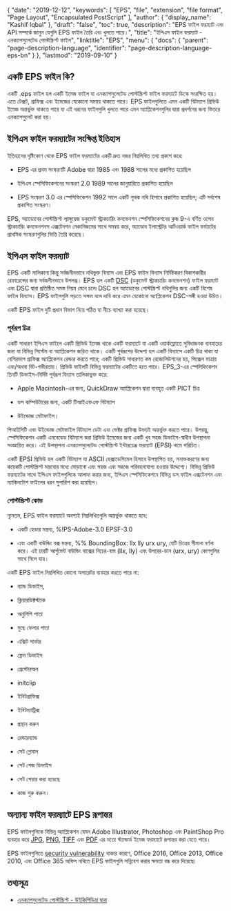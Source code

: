 {
  "date": "2019-12-12",
  "keywords": [
    "EPS",
    "file",
    "extension",
    "file format",
    "Page Layout",
    "Encapsulated PostScript"
  ],
  "author": {
    "display_name": "Kashif Iqbal"
  },
  "draft": "false",
  "toc": true,
  "description": "EPS ফাইল ফরম্যাট এবং API সম্পর্কে জানুন যেগুলি EPS ফাইল তৈরি এবং খুলতে পারে।",
  "title": "ইপিএস ফাইল ফরম্যাট - এনক্যাপসুলেটেড পোস্টস্ক্রিপ্ট ফাইল",
  "linktitle": "EPS",
  "menu": {
    "docs": {
      "parent": "page-description-language",
      "identifier": "page-description-language-eps-bn"
    }
  },
  "lastmod": "2019-09-10"
}

## একটি EPS ফাইল কি?

একটি .eps ফাইল হল একটি ইমেজ ফাইল যা এনক্যাপসুলেটেড পোস্টস্ক্রিপ্ট ফাইল ফরম্যাটে ডিস্কে সংরক্ষিত হয়। এতে টেক্সট, গ্রাফিক্স এবং ইমেজের যেকোনো সমন্বয় থাকতে পারে। EPS ফাইলগুলিতে এমন একটি বিটম্যাপ প্রিভিউ ইমেজ অন্তর্ভুক্ত থাকতে পারে যা এই ধরনের ফাইলগুলি খুলতে পারে এমন অ্যাপ্লিকেশনগুলির দ্বারা প্রদর্শনের জন্য ভিতরে এনক্যাপসুলেট করা হয়।

## ইপিএস ফাইল ফরম্যাটের সংক্ষিপ্ত ইতিহাস

ইতিহাসের দৃষ্টিকোণ থেকে EPS ফাইল ফরম্যাটের একটি দ্রুত নজর নিম্নলিখিত তথ্য প্রকাশ করে:

* EPS এর প্রথম সংস্করণটি Adobe দ্বারা 1985 এবং 1988 সালের মধ্যে প্রকাশিত হয়েছিল

* ইপিএস স্পেসিফিকেশনের সংস্করণ 2.0 1989 সালের জানুয়ারিতে প্রকাশিত হয়েছিল

* EPS সংস্করণ 3.0 এর স্পেসিফিকেশন 1992 সালে একটি পৃথক নথি হিসাবে প্রকাশিত হয়েছিল; এটি সর্বশেষ প্রকাশিত সংস্করণ।


EPS, অ্যাডোবের পোস্টস্ক্রিপ্ট ল্যাঙ্গুয়েজ ডকুমেন্ট স্ট্রাকচারিং কনভেনশন স্পেসিফিকেশনের ক্লজ 9-এ বর্ণিত ওপেন স্ট্রাকচারিং কনভেনশনস এক্সটেনশন মেকানিজমের সাথে সমন্বয় করে, অ্যাডোব ইলাস্ট্রেটর আর্টওয়ার্ক ফাইল ফর্ম্যাটের প্রাথমিক সংস্করণগুলির ভিত্তি তৈরি করেছে।

## ইপিএস ফাইল ফরম্যাট

EPS একটি মালিকানা কিন্তু সর্বজনীনভাবে নথিভুক্ত বিন্যাস এবং EPS ফাইল বিন্যাস নির্দিষ্টকরণ বিকাশকারীর রেফারেন্সের জন্য সর্বজনীনভাবে উপলব্ধ। EPS হল একটি [DSC](https://en.wikipedia.org/wiki/Document_Structuring_Conventions) (ডকুমেন্ট স্ট্রাকচারিং কনভেনশন) ফাইল ফরম্যাট এবং DSC দ্বারা প্রতিষ্ঠিত সমস্ত নিয়ম মেনে চলে৷ DSC হল অ্যাডোবের পোস্টস্ক্রিপ্ট নথিগুলির জন্য একটি বিশেষ ফাইল বিন্যাস। EPS ফাইলগুলি পড়তে সক্ষম বলে দাবি করে এমন যেকোনো অ্যাপ্লিকেশন DSC-সঙ্গী হওয়া উচিত।

একটি EPS ফাইল দুটি প্রধান বিভাগ নিয়ে গঠিত যা নীচে ব্যাখ্যা করা হয়েছে।

### পূর্বরূপ চিত্র ###

একটি সাধারণ ইপিএস ফাইলে একটি প্রিভিউ ইমেজ থাকে একটি ফরম্যাটে যা একটি ওয়ার্কফ্লোতে সুবিধাজনক ব্যবহারের জন্য যা বিভিন্ন সিস্টেম বা অ্যাপ্লিকেশন জড়িত থাকে। একটি পূর্বরূপের উদ্দেশ্য হল একটি বিন্যাসে একটি চিত্র থাকা যা বেশিরভাগ গ্রাফিক্স অ্যাপ্লিকেশন রেন্ডার করতে পারে; একটি প্রিভিউ সাধারণত কম রেজোলিউশনের হয়, পিক্সেল মাত্রায় এবং/অথবা বিট-গভীরতায়। প্রিভিউ ফাইলটি বিভিন্ন ফরম্যাটের একটিতে হতে পারে। EPS_3-এর স্পেসিফিকেশন তিনটি ডিভাইস-নির্দিষ্ট পূর্বরূপ বিন্যাস তালিকাভুক্ত করে:

* Apple Macintosh-এর জন্য, QuickDraw অ্যাপ্লিকেশন দ্বারা ব্যবহৃত একটি PICT চিত্র

* ডস কম্পিউটারের জন্য, একটি টিআইএফএফ বিটম্যাপ

* উইন্ডোজ মেটাফাইল।


পিআইসিটি এবং উইন্ডোজ মেটাফাইল বিটম্যাপ ডেটা এবং ভেক্টর গ্রাফিক্স উভয়ই অন্তর্ভুক্ত করতে পারে। উপরন্তু, স্পেসিফিকেশন একটি এমবেডেড বিটম্যাপ করা প্রিভিউ ইমেজের জন্য একটি খুব সহজ ডিভাইস-স্বাধীন উপস্থাপনা সংজ্ঞায়িত করে। এই উপস্থাপনা এনক্যাপসুলেটেড পোস্টস্ক্রিপ্ট ইন্টারচেঞ্জ ফরম্যাট (EPSI) নামে পরিচিত।

একটি EPSI প্রিভিউ হল একটি বিটম্যাপ যা ASCII হেক্সাডেসিমেল হিসাবে উপস্থাপিত হয়, সনাক্তকরণের জন্য কয়েকটি পোস্টস্ক্রিপ্ট মন্তব্যের মধ্যে মোড়ানো এবং সহজ এবং সহজে পরিবহনযোগ্য হওয়ার উদ্দেশ্যে। বিভিন্ন প্রিভিউ ফরম্যাটের সাথে ইপিএস ফাইলগুলিকে আলাদা করার জন্য, ইপিএস স্পেসিফিকেশনে বিভিন্ন ডস ফাইল এক্সটেনশন এবং ম্যাকিনটোশ ফাইলের ধরন সুপারিশ করা হয়েছিল।

### পোস্টস্ক্রিপ্ট কোড

ন্যূনতম, EPS ফাইল ফরম্যাটে অবশ্যই নিম্নলিখিতগুলি অন্তর্ভুক্ত থাকতে হবে:

* একটি হেডার মন্তব্য, %!PS-Adobe-3.0 EPSF-3.0

* এবং একটি বাউন্ডিং বক্স মন্তব্য, %% BoundingBox: llx lly urx ury, যেটি চিত্রের সীমানা বর্ণনা করে। এই চারটি আর্গুমেন্ট বাউন্ডিং বাক্সের নিচের-বাম (llx, lly) এবং উপরের-ডান (urx, ury) কোণগুলির সাথে মিলে যায়।


একটি EPS ফাইল নিম্নলিখিত কোনো অপারেটর ব্যবহার করতে পারে না:

* ব্যান্ড ডিভাইস,

* ক্লিয়ারডিক্টস্ট্যাক

* অনুলিপি পাতা

* মুছে ফেলার পাতা

* এক্সিট সার্ভার

* ফ্রেম ডিভাইস

* গ্রেস্টোরঅল

* initclip

* ইনিটগ্রাফিক্স

* ইনিটম্যাট্রিক্স

* প্রস্থান করুন

* রেন্ডারব্যান্ড

* সেট গ্লোবাল

* সেট পেজ ডিভাইস

* সেট শেয়ার করা হয়েছে

* কাজ শুরু করুন।


## অন্যান্য ফাইল ফরম্যাটে EPS রূপান্তর

EPS ফাইলগুলিকে বিভিন্ন অ্যাপ্লিকেশন যেমন Adobe Illustrator, Photoshop এবং PaintShop Pro ব্যবহার করে [JPG](/image/jpeg/), [PNG](/image/png/), [TIFF](/image/tiff/) এবং [PDF](/pdf/) এর মতো স্ট্যান্ডার্ড ইমেজ ফরম্যাটে রূপান্তর করা যেতে পারে।

EPS ফাইলগুলিতে [security vulnerability](https://support.microsoft.com/en-us/office/support-for-eps-images-has-been-turned-off-in-office-a069d664-4bcf-415e-a1b5-cbb0c334a840) থাকার কারণে, Office 2016, Office 2013, Office 2010, এবং Office 365 অফিস নথিতে EPS ফাইলগুলি সন্নিবেশ করার ক্ষমতা বন্ধ করে দিয়েছে৷

## তথ্যসূত্র

* [এনক্যাপসুলেটেড পোস্টস্ক্রিপ্ট - উইকিপিডিয়া দ্বারা](https://en.wikipedia.org/wiki/Encapsulated_PostScript)


